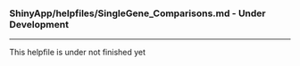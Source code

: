 ### ShinyApp/helpfiles/SingleGene_Comparisons.md - Under Development

***

This helpfile is under not finished yet

